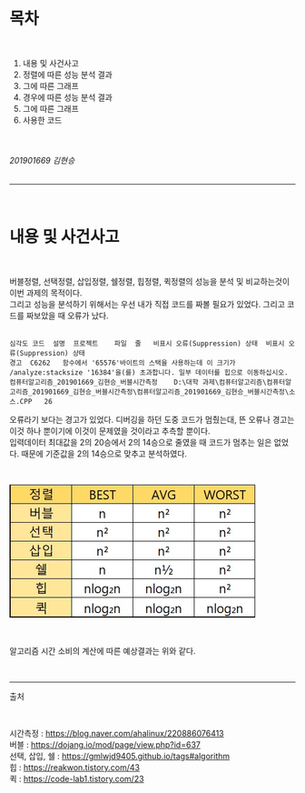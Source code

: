 # 목차

<br>
<ol>
<li>내용 및 사건사고</li>
<li>정렬에 따른 성능 분석 결과</li>
<li>그에 따른 그래프</li>
<li>경우에 따른 성능 분석 결과</li>
<li>그에 따른 그래프</li>
<li>사용한 코드</li>
</ol>
<br>

###### 201901669 김현승

---

<br>

# 내용 및 사건사고

<br>

버블정렬, 선택정렬, 삽입정렬, 쉘정렬, 힙정렬, 퀵정렬의 성능을 분석 및 비교하는것이 이번 과제의 목적이다.  
그리고 성능을 분석하기 위해서는 우선 내가 직접 코드를 짜볼 필요가 있었다. 그리고 코드를 짜보았을 때 오류가 났다.

```

심각도	코드	설명	프로젝트	파일	줄	비표시 오류(Suppression) 상태	비표시 오류(Suppression) 상태
경고	C6262	함수에서 '65576'바이트의 스택을 사용하는데 이 크기가 /analyze:stacksize '16384'을(를) 초과합니다. 일부 데이터를 힙으로 이동하십시오.	컴퓨터알고리즘_201901669_김현승_버블시간측정	D:\대학 과제\컴퓨터알고리즘\컴퓨터알고리즘_201901669_김현승_버블시간측정\컴퓨터알고리즘_201901669_김현승_버블시간측정\소스.CPP	26		

```

오류라기 보다는 경고가 있었다. 디버깅을 하던 도중 코드가 멈췄는대, 뜬 오류나 경고는 이것 하나 뿐이기에 이것이 문제였을 것이라고 추측할 뿐이다.  
입력데이터 최대값을 2의 20승에서 2의 14승으로 줄였을 때 코드가 멈추는 일은 없었다. 때문에 기준값을 2의 14승으로 맞추고 분석하였다.

<br>

![예상결과](https://github.com/JackAhrnag/sorttest/blob/main/%EC%A0%95%EB%A0%AC%EC%97%90%20%EB%94%B0%EB%A5%B8%20%EC%98%88%EC%83%81%EC%8B%9C%EA%B0%84.jpg?raw=true)

<br>

알고리즘 시간 소비의 계산에 따른 예상결과는 위와 같다.

<br>

---

출처

<br>

시간측정 : https://blog.naver.com/ahalinux/220886076413  
버블 : https://dojang.io/mod/page/view.php?id=637  
선택, 삽입, 쉘 : https://gmlwjd9405.github.io/tags#algorithm  
힙 : https://reakwon.tistory.com/43  
퀵 : https://code-lab1.tistory.com/23  
